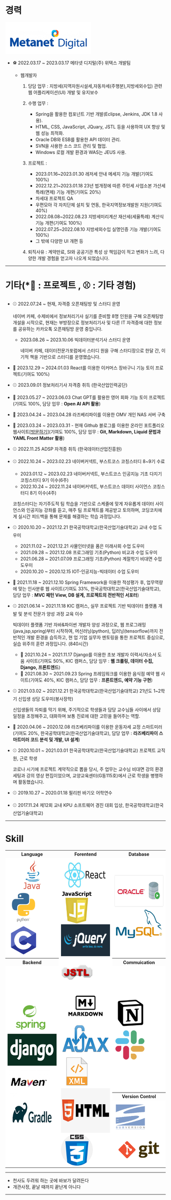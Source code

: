 
<!-- [ENGLISH](/2023-11-29-README.md) -->



# 경력

<img src="/metanetdigital.jpeg" style="height:100px">

- ⚽️ 2022.03.17 ~ 2023.03.17 메타넷 디지털(주) 위택스 개발팀
  - 웹개발자

    1. 당담 업무 : 
      지방세(지역자원시설세,자동차세(주행분),지방세외수입) 관련 웹 어플리케이션(UI) 개발 및 유지보수

    2. 수행 업무 : 
       - Spring을 활용한 컴포넌트 기반 개발(Eclipse, Jenkins, JDK 1.8 사용).
       - HTML, CSS, JavaScript, JQuary, JSTL 등을 사용하여 UX 향상 및 웹 성능 최적화.
       - Oracle DB와 ESB를 활용한 API 데이터 관리.
       - SVN을 사용한 소스 코드 관리 및 협업.
       - Windows 로컬 개발 환경과 WAS는 JEUS 사용.
     
    3. 프로젝트 : 
        - 2023.01.16~2023.01.30 레저세 안내 메세지 기능 개발(기여도 100%)
        - 2022.12.21~2023.01.18 23년 법개정에 따른 주민세 사업소본 가산세 특례(면제) 기능 개편(기여도 20%)
        - 차세대 프로젝트 QA
        - 우편모아 각 자치단체 설치 및 연동, 한국지역정보개발원 지원(기여도 40%)
        - 2022.08.08~2022.08.23 지방세미리계산 재산세(세율특례) 계산식 기능 개편(기여도 100%)
        - 2022.07.25~2022.08.10 지방세외수입 실명인증 기능 개발(기여도 100%)
        - 그 밖에 다양한 UI 개편 등

     4. 퇴직사유 :
       계약만료, SI와 공공기관 특성 상 책임감이 적고 변화가 느려, 다양한 개발 경험을 얻고자 나오게 되었습니다.
          
<!--           위택스 개발팀에서 Spring을 활용한 컴포넌트 기반 프론트엔드와 백엔드 개발 및 유지보수와 SVN을 사용한 소스 코드 관리 및 협업을 진행하였습니다. 주로 기업이나 자치단체 공무원의 시스템 에러 문의 시, Log나 DB를 확인하고, 소스코드에서 부재의 원인을 찾아 SR을 진행하였습니다.
-->        



****



# 기타(*🏀 : **프로젝트** , ⚾️ : **기타 경험**)
- ⚾️ 2022.07.24 ~ 현재, 자격증 오픈채팅방 및 스터디 운영

  네이버 카페, 수제비에서 정보처리기사 실기를 준비할 8명 인원을 구해 오픈채팅방 개설을 시작으로, 현재는 부방장으로 정보처리기사 및 다른 IT 자격증에 대한 정보를 공유하는 카카오톡 오픈채팅방 운영 중입니다.

  - 2023.08.26 ~ 2023.10.06 빅데이터분석기사 스터디 운영

    네이버 카페, 데이터전문가포럼에서 스터디 원을 구해 스터디장으로 한달 간, 이기적 책을 기반으로 스터디를 운영했습니다.
    
- 🏀 2023.12.29 ~ 2024.01.03 React를 이용한 이커머스 장바구니 기능 토이 프로젝트(기여도 100%)
- ⚾️ 2023.09.01 정보처리기사 자격증 취득 (한국산업인력공단)
- 🏀 2023.05.27 ~ 2023.06.03 Chat GPT를 활용한 영어 회화 기능 토이 프로젝트(기여도 100%, 담당 업무 : **Open AI API 활용**)
- 🏀 2023.04.24 ~ 2023.04.28 라즈베리파이를 이용한 OMV 개인 NAS 서버 구축
<!-- - ⚾️ 2023.04.21 SQLD 자격증 취득 (한국데이터산업진흥원) -->
- 🏀 2023.03.24 ~ 2023.03.31 - 현재 Github 블로그를 이용한 온라인 포트폴리오 웹사이트[[방문하기](https://github.com/Grokeen/Grokeen.github.io/blob/main/README.md)](기여도 100%, 담당 업무 : **Git, Markdown, Liquid 문법과 YAML Front Matter 활용**)

- ⚾️ 2022.11.25 ADSP 자격증 취득 (한국데이터산업진흥원)
- ⚾️ 2022.10.24 ~ 2023.02.23 네이버커넥트, 부스트코스 코칭스터디 8~9기 수료
  - 2023.01.12 ~ 2023.02.23 네이버커넥트, 부스트코스 인공지능 기초 다지기 코칭스터디 9기 이수(6주)
  - 2022.10.24 ~ 2022.11.24 네이버커넥트, 부스트코스 데이터 사이언스 코칭스터디 8기 이수(4주)
  
  코칭스터디는 자기주도적 팀 학습을 기반으로 스케줄에 맞게 자유롭게 데이터 사이언스와 인공지능 강좌를 듣고, 매주 팀 프로젝트를 제공받고 토의하며, 코딩코치에게 실시간 피드백을 통해 문제를 해결하는 학습 과정입니다.
  
- ⚾️ 2020.10.20 ~ 2021.12.21 한국공학대학교(한국산업기술대학교) 교내 수업 도우미
  - 2021.11.02 ~ 2021.12.21 사물인터넷을 품은 미래사회 수업 도우미
  - 2021.09.28 ~ 2021.12.08 프로그래밍 기초(Python) 비교과 수업 도우미
  - 2021.06.28 ~ 2021.07.09 프로그래밍 기초(Python) 계절학기 비대면 수업 도우미
  - 2020.10.20 ~ 2020.12.15 IOT-인공지능-빅데이터 수업 도우미
   
- 🏀 2021.11.18 ~ 2021.12.10 Spring Framework을 이용한 적성평가 후, 업무역량에 맞는 인사분류 웹 사이트(기여도 33%, 한국공학대학교(한국산업기술대학교), 담당 업무 : **MVC 패턴 View, DB 설계, 프로젝트의 전반적인 서포터**)
- ⚾️ 2021.06.14 ~ 2021.11.18 KIC 캠퍼스, 실무 프로젝트 기반 빅데이터 플랫폼 개발 및 분석 전문가 양성 과정 교육 이수

  빅데이터 플랫폼 기반 자바&파이썬 개발자 양성 과정으로, 웹 프로그래밍(java,jsp,spring)부터 시작하여, 머신러닝(python), 딥러닝(tensorflow)까지 전반적인 개발 환경을 습득하고, 현
  업 기업 실무자 멘토링을 통한 프로젝트 중심으로, 실습 위주의 훈련 과정입니다. (840시간)
  - 🏀 2021.10.24 ~ 2021.11.17 Django를 이용한 초보 개발자 이력서/자소서 도움 사이트(기여도 50%, KIC 캠퍼스, 담당 임무 : **웹 크롤링, 데이터 수집, Django, 프론트엔드**)
  - 🏀 2021.08.30 ~ 2021.09.23 Spring 프레임워크를 이용한 음식점 예약 웹 사이트(기여도 40%, KIC 캠퍼스, 담당 업무 :  **프론트엔드, 예약 기능 구현**)
 
- ⚾️ 2021.03.02 ~ 2021.12.21 한국공학대학교(한국산업기술대학교) 21년도 1~2학기 신입생 상담 도우미(봉사장학)

  신입생들의 자퇴를 막기 위해, 주기적으로 학생들과 담당 교수님들 사이에서 상담 일정을 조정해주고, 대화하며 보통 진로에 대한 고민을 들어주는 역할.

- 🏀 2020.04.06 ~ 2020.12.08 라즈베리파이를 이용한 운동자세 교정 스마트미러(기여도 20%, 한국공학대학교(한국산업기술대학교), 담당 업무 : **라즈베리파이 스마트미러 코드 분석 및 개발, UI 설계**)
- ⚾️ 2020.10.01 ~ 2021.03.01 한국공학대학교(한국산업기술대학교) 프로젝트 교직원, 근로 학생
  
  코로나 시기에 프로젝트 계약직으로 뽑을 당시, 주 업무는 교수님 비대면 강의 환경 세팅과 강의 영상 편집이었으며, 교양교육센터(G동115호)에서 근로 학생을 병행하며 활동했습니다.
  
- ⚾️ 2019.10.27 ~ 2020.01.18 필리핀 바기오 어학연수
- ⚾️ 2017.11.24 제12회 교내 KPU 소프트웨어 경진 대회 입상, 한국공학대학교(한국산업기술대학교)

****


# Skill

<table>
    <colgroup>
       <col span="1" style="width: 33%;">
       <col span="1" style="width: 33%;">
       <col span="1" style="width: 33%;">
    </colgroup>
    <tr>
        <th> 
            Language
        </th>
        <th> 
            Forentend
        </th>
        <th> 
            Database
        </th>
    </tr>
    <tr><!-- 내용 -->
        <td rowspan="1" bgcolor="ffffff"><!-- 컬럼1 시작 -->
            <img src="/JAVA.png" style="height:100px"> <br>
            <img src="/python.png" style="height:100px"> <br>
            <img src="/CL.png" style="height:100px"> <br>
        </td><!-- 컬럼1 끝 -->      
        <td rowspan="5" bgcolor="ffffff"><!-- 컬럼2 시작 -->
            <img src="/react.jpg" style="height:100px"> <br>
            <img src="/Javascript.jpeg" style="height:100px"> <br>
            <img src="/Jquery.png" style="height:100px"> <br>
            <img src="/jstl.jpg" style="height:100px"> <br>
            <img src="/markdown.jpeg" style="height:100px"> <br>
            <img src="/ajax.jpg" style="height:100px"> <br>
            <img src="/xml.png" style="height:100px"> <br>
            <img src="/html.jpeg" style="height:140px"> <br>
            <img src="/css.png" style="height:100px"> <br>
        </td><!-- 컬럼2 끝 -->
        <td bgcolor="ffffff"><!-- 컬럼3 시작 -->
            <img src="/oracle.png" style="height:100px"> <br>
            <img src="/mysql.jpeg" style="height:100px"> <br>
        </td>
    </tr><!-- 내용 끝-->
    <tr>
        <th> 
            Backend
        </th>
        <th> 
            Commuication
         </th>
        </tr>
        <tr>
        <td rowspan="3" bgcolor="ffffff">
            <img src="/Spring.png" style="height:100px"> <br>
            <img src="/django.png" style="height:100px"> <br>
            <img src="/maven.png" style="height:100px"> <br>
            <img src="/gradle.png" style="height:100px"> <br>
        </td>
        <td bgcolor="ffffff">
            <img src="/notion.png" style="height:100px"> <br>
            <img src="/slack.png" style="height:100px"> <br>
        </td>
    </tr>
    <tr>
        <th> 
            Version Control
        </th>
    </tr>
    <tr>
        <td bgcolor="ffffff">
            <img src="/svn.png" style="height:100px"> <br>
            <img src="/git.jpeg" style="height:100px"> <br>
        </td>
    </tr>
</table>

****

<!--
**Grokeen/Grokeen** is a ✨ _special_ ✨ repository because its `README.md` (this file) appears on your GitHub profile.

Here are some ideas to get you started:

- 🔭 I’m currently working on ...
- 🌱 I’m currently learning ...
- 👯 I’m looking to collaborate on ...
- 🤔 I’m looking for help with ...
- 💬 Ask me about ...
- 📫 How to reach me: ...
- 😄 Pronouns: ...
- ⚡ Fun fact: ...
-->



<!-- 깃허브 메인 README.md -->


- 천사도 두려워 하는 곳에 바보가 달려든다
- 개관사정, 끝날 때까지 끝난게 아니다


<!-- 
|No.|  날짜  |  |
|:-----:|:-----:|:-----:|
 -->

<!-- ```
``` -->

****